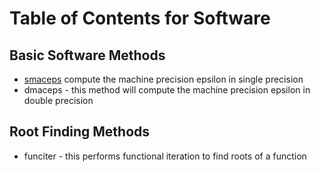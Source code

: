 # Table of Contents for Software

## Basic Software Methods

* [smaceps](./pages/smaceps.md) compute the machine precision epsilon in single precision
* dmaceps - this method will compute the machine precision epsilon in double precision

## Root Finding Methods

* funciter - this performs functional iteration to find roots of a function

